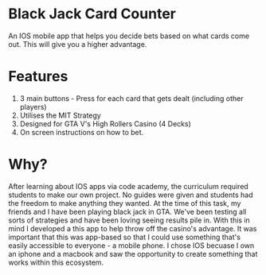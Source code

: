 # Black Jack Card Counter
An IOS mobile app that helps you decide bets based on what cards come out. This will give you a higher advantage.

# Features
1) 3 main buttons - Press for each card that gets dealt (including other players)
2) Utilises the MIT Strategy
3) Designed for GTA V's High Rollers Casino (4 Decks)
4) On screen instructions on how to bet.

# Why?
After learning about IOS apps via code academy, the curriculum required students to make our own project.
No guides were given and students had the freedom to make anything they wanted. At the time of this task,
my friends and I have been playing black jack in GTA. We've been testing all sorts of strategies and have been
loving seeing results pile in. With this in mind I developed a this app to help throw off the casino's advantage.
It was important that this was app-based so that I could use something that's easily accessible to everyone - a mobile phone. 
I chose IOS becuase I own an iphone and a macbook and saw the opportunity to create something that works within this ecosystem.


